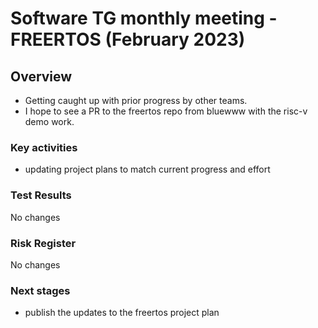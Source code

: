 # Software TG monthly meeting - FREERTOS (February 2023)
## Overview
* Getting caught up with prior progress by other teams.
* I hope to see a PR to the freertos repo from bluewww with the risc-v demo work.

### Key activities
* updating project plans to match current progress and effort

### Test Results

No changes

### Risk Register

No changes

### Next stages
* publish the updates to the freertos project plan
